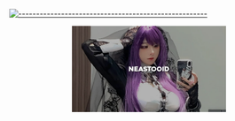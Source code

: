 [![-----------------------------------------------------](https://raw.githubusercontent.com/andreasbm/readme/master/assets/lines/colored.png)](#table-of-contents)

<div align="center">
  <img src="https://raw.githubusercontent.com/NeofetchNpc/ArchiveTMP/refs/heads/main/img-mp4/neastooid.png" width="55%">
</div>
